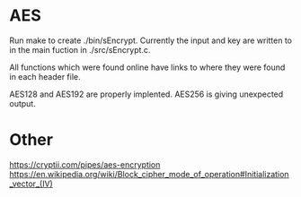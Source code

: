 # AES

Run make to create ./bin/sEncrypt. Currently the input and key are written to in the main fuction in ./src/sEncrypt.c.

All functions which were found online have links to where they were found in each header file.

AES128 and AES192 are properly implented. AES256 is giving unexpected output.

# Other
https://cryptii.com/pipes/aes-encryption
https://en.wikipedia.org/wiki/Block_cipher_mode_of_operation#Initialization_vector_(IV)